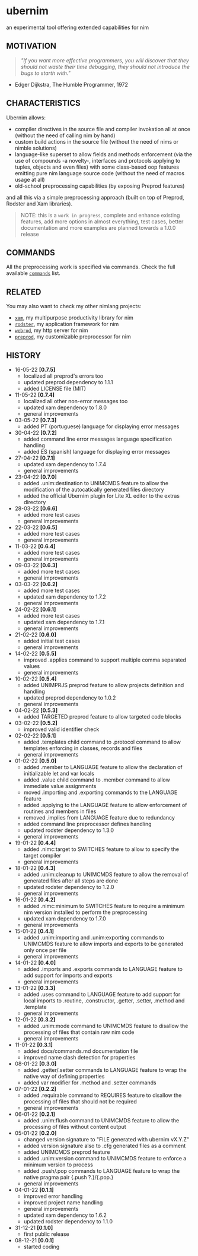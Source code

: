 # ubernim
an experimental tool offering extended capabilities for nim

## MOTIVATION
> *"If you want more effective programmers, you will discover that they should not waste their time debugging, they should not introduce the bugs to starth with."*
- Edger Dijkstra, The Humble Programmer, 1972

## CHARACTERISTICS

Ubernim allows:

* compiler directives in the source file and compiler invokation all at once (without the need of calling nim by hand)
* custom build actions in the source file (without the need of nims or nimble solutions)
* language-like superset to allow fields and methods enforcement (via the use of compounds -a novelty-, interfaces and protocols applying to tuples, objects and even files) with some class-based oop features emitting pure nim language source code (without the need of macros usage at all)
* old-school preprocessing capabilities (by exposing Preprod features)

and all this via a simple preprocessing approach (built on top of Preprod, Rodster and Xam libraries).

> NOTE: this is a `work in progress`, complete and enhance existing features, add more options in almost everything, test cases, better documentation and more examples are planned towards a 1.0.0 release

## COMMANDS

All the preprocessing work is specified via commands.
Check the full available [`commands`](docs/commands.md) list.

## RELATED

You may also want to check my other nimlang projects:

* [`xam`](https://github.com/j-a-s-d/xam), my multipurpose productivity library for nim
* [`rodster`](https://github.com/j-a-s-d/rodster), my application framework for nim
* [`webrod`](https://github.com/j-a-s-d/webrod), my http server for nim
* [`preprod`](https://github.com/j-a-s-d/preprod), my customizable preprocessor for nim

## HISTORY

* 16-05-22 **[0.7.5]**
	- localized all preprod's errors too
	- updated preprod dependency to 1.1.1
	- added LICENSE file (MIT)
* 11-05-22 **[0.7.4]**
	- localized all other non-error messages too
	- updated xam dependency to 1.8.0
	- general improvements
* 03-05-22 **[0.7.3]**
	- added PT (portuguese) language for displaying error messages
* 30-04-22 **[0.7.2]**
	- added command line error messages language specification handling
	- added ES (spanish) language for displaying error messages
* 27-04-22 **[0.7.1]**
	- updated xam dependency to 1.7.4
	- general improvements
* 23-04-22 **[0.7.0]**
	- added .unim:destination to UNIMCMDS feature to allow the modification of the autocatically generated files directory
	- added the official Ubernim plugin for Lite XL editor to the extras directory
* 28-03-22 **[0.6.6]**
	- added more test cases
	- general improvements
* 22-03-22 **[0.6.5]**
	- added more test cases
	- general improvements
* 11-03-22 **[0.6.4]**
	- added more test cases
	- general improvements
* 09-03-22 **[0.6.3]**
	- added more test cases
	- general improvements
* 03-03-22 **[0.6.2]**
	- added more test cases
	- updated xam dependency to 1.7.2
	- general improvements
* 24-02-22 **[0.6.1]**
	- added more test cases
	- updated xam dependency to 1.7.1
	- general improvements
* 21-02-22 **[0.6.0]**
	- added initial test cases
	- general improvements
* 14-02-22 **[0.5.5]**
	- improved .applies command to support multiple comma separated values
	- general improvements
* 10-02-22 **[0.5.4]**
	- added UNIMPRJS preprod feature to allow projects definition and handling
	- updated preprod dependency to 1.0.2
	- general improvements
* 04-02-22 **[0.5.3]**
	- added TARGETED preprod feature to allow targeted code blocks
* 03-02-22 **[0.5.2]**
	- improved valid identifier check
* 02-02-22 **[0.5.1]**
	- added .templates child command to .protocol command to allow templates enforcing in classes, records and files
	- general improvements
* 01-02-22 **[0.5.0]**
	- added .member to LANGUAGE feature to allow the declaration of initializable let and var locals
	- added .value child command to .member command to allow immediate value assignments
	- moved .importing and .exporting commands to the LANGUAGE feature
	- added .applying to the LANGUAGE feature to allow enforcement of routines and members in files
	- removed .implies from LANGUAGE feature due to redundancy
	- added command line preprocessor defines handling
	- updated rodster dependency to 1.3.0
	- general improvements
* 19-01-22 **[0.4.4]**
	- added .nimc:target to SWITCHES feature to allow to specify the target compiler
	- general improvements
* 18-01-22 **[0.4.3]**
	- added .unim:cleanup to UNIMCMDS feature to allow the removal of generated files after all steps are done
	- updated rodster dependency to 1.2.0
	- general improvements
* 16-01-22 **[0.4.2]**
	- added .nimc:minimum to SWITCHES feature to require a minimum nim version installed to perform the preprocessing
	- updated xam dependency to 1.7.0
	- general improvements
* 15-01-22 **[0.4.1]**
	- added .unim:importing and .unim:exporting commands to UNIMCMDS feature to allow imports and exports to be generated only once per file
	- general improvements
* 14-01-22 **[0.4.0]**
	- added .imports and .exports commands to LANGUAGE feature to add support for imports and exports
	- general improvements
* 13-01-22 **[0.3.3]**
	- added .uses command to LANGUAGE feature to add support for local imports to .routine, .constructor, .getter, .setter, .method and .template
	- general improvements
* 12-01-22 **[0.3.2]**
	- added .unim:mode command to UNIMCMDS feature to disallow the processing of files that contain raw nim code
	- general improvements
* 11-01-22 **[0.3.1]**
	- added docs/commands.md documentation file
	- improved name clash detection for properties
* 08-01-22 **[0.3.0]**
	- added .getter/.setter commands to LANGUAGE feature to wrap the native way of defining properties
	- added var modifier for .method and .setter commands
* 07-01-22 **[0.2.2]**
	- added .requirable command to REQUIRES feature to disallow the processing of files that should not be required
	- general improvements
* 06-01-22 **[0.2.1]**
	- added .unim:flush command to UNIMCMDS feature to allow the processing of files without content output
* 05-01-22 **[0.2.0]**
	- changed version signature to "FILE generated with ubernim vX.Y.Z"
	- added version signature also to .cfg generated files as a comment
	- added UNIMCMDS preprod feature
	- added .unim:version command to UNIMCMDS feature to enforce a minimum version to process
	- added .push/.pop commands to LANGUAGE feature to wrap the native pragma pair {.push ?.}/{.pop.}
	- general improvements
* 04-01-22 **[0.1.1]**
	- improved error handling
	- improved project name handling
	- general improvements
	- updated xam dependency to 1.6.2
	- updated rodster dependency to 1.1.0
* 31-12-21 **[0.1.0]**
	- first public release
* 08-12-21 **[0.0.1]**
	- started coding
